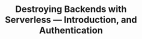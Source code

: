 ---
title: Destroying Backends with Serverless — Introduction, and Authentication
description: "Introduction to the Amplify framework. Get set up with authentication and follow the Destroying Backends series to add a GraphQL API in only hours"
banner: "https://miro.medium.com/max/1400/1*yXdFx3k0esisdcRcD_Gi_A.png"
authorIds:
  - jorgen-lybeck
href: https://medium.com/capgemini-norway/destroying-backends-with-serverless-introduction-and-authentication-e940946c6de2
platforms:
  - React
categories:
  - Introduction
  - Authentication
---